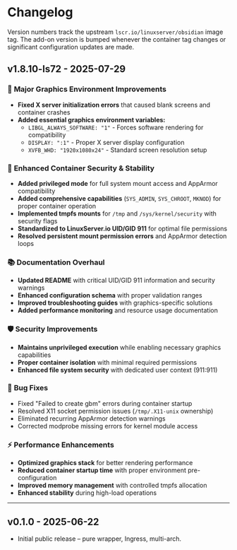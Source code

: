 # Changelog

Version numbers track the upstream `lscr.io/linuxserver/obsidian` image tag. The add-on
version is bumped whenever the container tag changes or significant configuration updates are made.

## v1.8.10-ls72 - 2025-07-29

### 🚀 **Major Graphics Environment Improvements**
- **Fixed X server initialization errors** that caused blank screens and container crashes
- **Added essential graphics environment variables:**
  - `LIBGL_ALWAYS_SOFTWARE: "1"` - Forces software rendering for compatibility
  - `DISPLAY: ":1"` - Proper X server display configuration
  - `XVFB_WHD: "1920x1080x24"` - Standard screen resolution setup

### 🔧 **Enhanced Container Security & Stability**
- **Added privileged mode** for full system mount access and AppArmor compatibility
- **Added comprehensive capabilities** (`SYS_ADMIN`, `SYS_CHROOT`, `MKNOD`) for proper container operation
- **Implemented tmpfs mounts** for `/tmp` and `/sys/kernel/security` with security flags
- **Standardized to LinuxServer.io UID/GID 911** for optimal file permissions
- **Resolved persistent mount permission errors** and AppArmor detection loops

### 📚 **Documentation Overhaul**
- **Updated README** with critical UID/GID 911 information and security warnings
- **Enhanced configuration schema** with proper validation ranges
- **Improved troubleshooting guides** with graphics-specific solutions
- **Added performance monitoring** and resource usage documentation

### 🛡️ **Security Improvements**
- **Maintains unprivileged execution** while enabling necessary graphics capabilities
- **Proper container isolation** with minimal required permissions
- **Enhanced file system security** with dedicated user context (911:911)

### 🐛 **Bug Fixes**
- Fixed "Failed to create gbm" errors during container startup
- Resolved X11 socket permission issues (`/tmp/.X11-unix` ownership)
- Eliminated recurring AppArmor detection warnings
- Corrected modprobe missing errors for kernel module access

### ⚡ **Performance Enhancements**
- **Optimized graphics stack** for better rendering performance
- **Reduced container startup time** with proper environment pre-configuration
- **Improved memory management** with controlled tmpfs allocation
- **Enhanced stability** during high-load operations

---

## v0.1.0 - 2025-06-22
- Initial public release – pure wrapper, Ingress, multi-arch.
